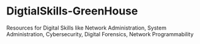 # DigtialSkills-GreenHouse
Resources for Digital Skills like Network Administration, System Administration, Cybersecurity, Digital Forensics, Network Programmability
